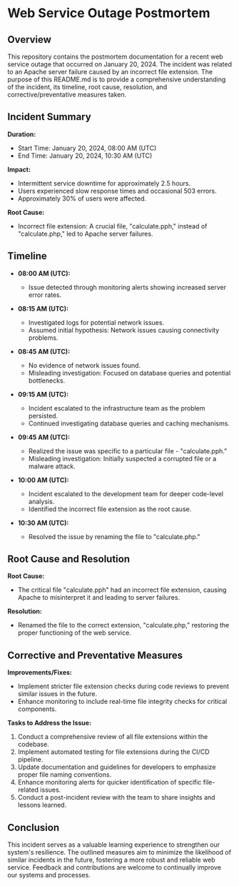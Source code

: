 # Web Service Outage Postmortem

## Overview

This repository contains the postmortem documentation for a recent web service outage that occurred on January 20, 2024. The incident was related to an Apache server failure caused by an incorrect file extension. The purpose of this README.md is to provide a comprehensive understanding of the incident, its timeline, root cause, resolution, and corrective/preventative measures taken.

## Incident Summary

**Duration:**
- Start Time: January 20, 2024, 08:00 AM (UTC)
- End Time: January 20, 2024, 10:30 AM (UTC)

**Impact:**
- Intermittent service downtime for approximately 2.5 hours.
- Users experienced slow response times and occasional 503 errors.
- Approximately 30% of users were affected.

**Root Cause:**
- Incorrect file extension: A crucial file, "calculate.pph," instead of "calculate.php," led to Apache server failures.

## Timeline

- **08:00 AM (UTC):**
  - Issue detected through monitoring alerts showing increased server error rates.

- **08:15 AM (UTC):**
  - Investigated logs for potential network issues.
  - Assumed initial hypothesis: Network issues causing connectivity problems.

- **08:45 AM (UTC):**
  - No evidence of network issues found.
  - Misleading investigation: Focused on database queries and potential bottlenecks.

- **09:15 AM (UTC):**
  - Incident escalated to the infrastructure team as the problem persisted.
  - Continued investigating database queries and caching mechanisms.

- **09:45 AM (UTC):**
  - Realized the issue was specific to a particular file - "calculate.pph."
  - Misleading investigation: Initially suspected a corrupted file or a malware attack.

- **10:00 AM (UTC):**
  - Incident escalated to the development team for deeper code-level analysis.
  - Identified the incorrect file extension as the root cause.

- **10:30 AM (UTC):**
  - Resolved the issue by renaming the file to "calculate.php."

## Root Cause and Resolution

**Root Cause:**
- The critical file "calculate.pph" had an incorrect file extension, causing Apache to misinterpret it and leading to server failures.

**Resolution:**
- Renamed the file to the correct extension, "calculate.php," restoring the proper functioning of the web service.

## Corrective and Preventative Measures

**Improvements/Fixes:**
- Implement stricter file extension checks during code reviews to prevent similar issues in the future.
- Enhance monitoring to include real-time file integrity checks for critical components.

**Tasks to Address the Issue:**
1. Conduct a comprehensive review of all file extensions within the codebase.
2. Implement automated testing for file extensions during the CI/CD pipeline.
3. Update documentation and guidelines for developers to emphasize proper file naming conventions.
4. Enhance monitoring alerts for quicker identification of specific file-related issues.
5. Conduct a post-incident review with the team to share insights and lessons learned.

## Conclusion

This incident serves as a valuable learning experience to strengthen our system's resilience. The outlined measures aim to minimize the likelihood of similar incidents in the future, fostering a more robust and reliable web service. Feedback and contributions are welcome to continually improve our systems and processes.
